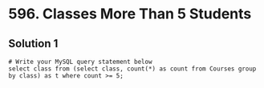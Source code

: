# 596. Classes More Than 5 Students

## Solution 1

```
# Write your MySQL query statement below
select class from (select class, count(*) as count from Courses group by class) as t where count >= 5;
```
